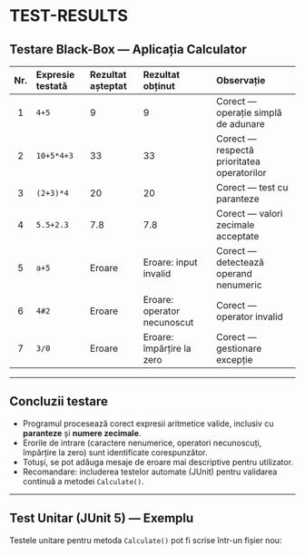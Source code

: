 #  TEST-RESULTS

##  Testare Black-Box — Aplicația Calculator

| Nr. | Expresie testată | Rezultat așteptat | Rezultat obținut | Observație |
|:---:|:----------------|:----------------|:----------------|:------------|
| 1 | `4+5` | 9 | 9 | Corect — operație simplă de adunare |
| 2 | `10+5*4+3` | 33 | 33 | Corect — respectă prioritatea operatorilor |
| 3 | `(2+3)*4` | 20 | 20 | Corect — test cu paranteze |
| 4 | `5.5+2.3` | 7.8 | 7.8 | Corect — valori zecimale acceptate |
| 5 | `a+5` | Eroare | Eroare: input invalid | Corect — detectează operand nenumeric |
| 6 | `4#2` | Eroare | Eroare: operator necunoscut | Corect — operator invalid |
| 7 | `3/0` | Eroare | Eroare: împărțire la zero | Corect — gestionare excepție |

---

##  Concluzii testare

- Programul procesează corect expresii aritmetice valide, inclusiv cu **paranteze** și **numere zecimale**.  
- Erorile de intrare (caractere nenumerice, operatori necunoscuți, împărțire la zero) sunt identificate corespunzător.  
- Totuși, se pot adăuga mesaje de eroare mai descriptive pentru utilizator.  
- Recomandare: includerea testelor automate (JUnit) pentru validarea continuă a metodei `Calculate()`.

---

##  Test Unitar (JUnit 5) — Exemplu

Testele unitare pentru metoda `Calculate()` pot fi scrise într-un fișier nou:



